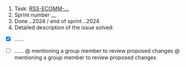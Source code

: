 1. Task: [RSS-ECOMM-...](https://github.com/)
2. Sprint number __
3. Done __.__.2024 / end of sprint __.__.2024
4. Detailed description of the issue solved:
  - [x] ...... 
  - [ ] ...... 
@ mentioning a group member to review proposed changes
@ mentioning a group member to review proposed changes
 
